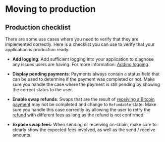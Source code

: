 # Moving to production 

## Production checklist
There are some use cases where you need to verify that they are implemented correctly. Here is a checklist you can use to verify that your application is production ready.

- **Add logging**: Add sufficient logging into your application to diagnose any issues users are having. For more information: [Adding logging](logging.md).

- **Display pending payments**: Payments always contain a status field that can be used to determine if the payment was completed or not. Make sure you handle the case where the payment is still pending by showing the correct status to the user.

- **Enable swap refunds**: Swaps that are the result of [receiving a Bitcoin payment](receive_payment.html#bitcoin) may not be completed and change to `Refundable` state. Make sure you handle this case correctly by allowing the user to retry the [refund](refund_payment.html#refunding-payments) with different fees as long as the refund is not confirmed.

- **Expose swap fees**: When sending or receiving on-chain, make sure to clearly show the expected fees involved, as well as the send / receive amounts.
